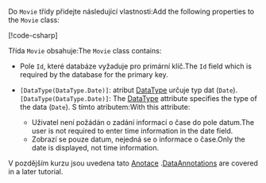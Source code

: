 <span data-ttu-id="0c489-101">Do `Movie` třídy přidejte následující vlastnosti:</span><span class="sxs-lookup"><span data-stu-id="0c489-101">Add the following properties to the `Movie` class:</span></span>

[!code-csharp[](~/tutorials/first-mvc-app/start-mvc/sample/MvcMovie22/Models/Movie.cs?name=snippet1)]

<span data-ttu-id="0c489-102">Třída `Movie` obsahuje:</span><span class="sxs-lookup"><span data-stu-id="0c489-102">The `Movie` class contains:</span></span>

* <span data-ttu-id="0c489-103">Pole `Id`, které databáze vyžaduje pro primární klíč.</span><span class="sxs-lookup"><span data-stu-id="0c489-103">The `Id` field which is required by the database for the primary key.</span></span>
* <span data-ttu-id="0c489-104">`[DataType(DataType.Date)]`: atribut [DataType](/dotnet/api/microsoft.aspnetcore.mvc.dataannotations.internal.datatypeattributeadapter) určuje typ dat (`Date`).</span><span class="sxs-lookup"><span data-stu-id="0c489-104">`[DataType(DataType.Date)]`:  The [DataType](/dotnet/api/microsoft.aspnetcore.mvc.dataannotations.internal.datatypeattributeadapter) attribute specifies the type of the data (`Date`).</span></span> <span data-ttu-id="0c489-105">S tímto atributem:</span><span class="sxs-lookup"><span data-stu-id="0c489-105">With this attribute:</span></span>

  * <span data-ttu-id="0c489-106">Uživatel není požádán o zadání informací o čase do pole datum.</span><span class="sxs-lookup"><span data-stu-id="0c489-106">The user is not required to enter time information in the date field.</span></span>
  * <span data-ttu-id="0c489-107">Zobrazí se pouze datum, nejedná se o informace o čase.</span><span class="sxs-lookup"><span data-stu-id="0c489-107">Only the date is displayed, not time information.</span></span>

<span data-ttu-id="0c489-108">V pozdějším kurzu jsou uvedena tato [Anotace](/dotnet/api/system.componentmodel.dataannotations) .</span><span class="sxs-lookup"><span data-stu-id="0c489-108">[DataAnnotations](/dotnet/api/system.componentmodel.dataannotations) are covered in a later tutorial.</span></span>